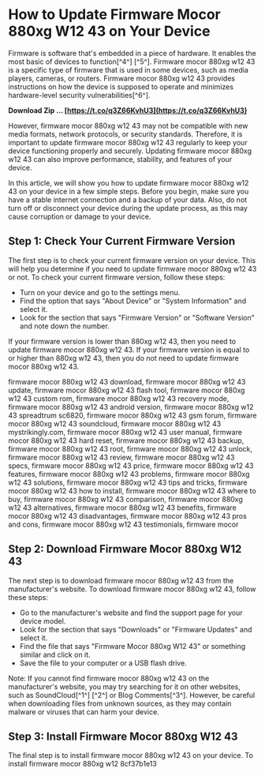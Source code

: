 # How to Update Firmware Mocor 880xg W12 43 on Your Device
 
Firmware is software that's embedded in a piece of hardware. It enables the most basic of devices to function[^4^] [^5^]. Firmware mocor 880xg w12 43 is a specific type of firmware that is used in some devices, such as media players, cameras, or routers. Firmware mocor 880xg w12 43 provides instructions on how the device is supposed to operate and minimizes hardware-level security vulnerabilities[^6^].
 
**Download Zip … [https://t.co/q3Z66KvhU3](https://t.co/q3Z66KvhU3)**


 
However, firmware mocor 880xg w12 43 may not be compatible with new media formats, network protocols, or security standards. Therefore, it is important to update firmware mocor 880xg w12 43 regularly to keep your device functioning properly and securely. Updating firmware mocor 880xg w12 43 can also improve performance, stability, and features of your device.
 
In this article, we will show you how to update firmware mocor 880xg w12 43 on your device in a few simple steps. Before you begin, make sure you have a stable internet connection and a backup of your data. Also, do not turn off or disconnect your device during the update process, as this may cause corruption or damage to your device.
 
## Step 1: Check Your Current Firmware Version
 
The first step is to check your current firmware version on your device. This will help you determine if you need to update firmware mocor 880xg w12 43 or not. To check your current firmware version, follow these steps:
 
- Turn on your device and go to the settings menu.
- Find the option that says "About Device" or "System Information" and select it.
- Look for the section that says "Firmware Version" or "Software Version" and note down the number.

If your firmware version is lower than 880xg w12 43, then you need to update firmware mocor 880xg w12 43. If your firmware version is equal to or higher than 880xg w12 43, then you do not need to update firmware mocor 880xg w12 43.
 
firmware mocor 880xg w12 43 download,  firmware mocor 880xg w12 43 update,  firmware mocor 880xg w12 43 flash tool,  firmware mocor 880xg w12 43 custom rom,  firmware mocor 880xg w12 43 recovery mode,  firmware mocor 880xg w12 43 android version,  firmware mocor 880xg w12 43 spreadtrum sc6820,  firmware mocor 880xg w12 43 gsm forum,  firmware mocor 880xg w12 43 soundcloud,  firmware mocor 880xg w12 43 mystrikingly.com,  firmware mocor 880xg w12 43 user manual,  firmware mocor 880xg w12 43 hard reset,  firmware mocor 880xg w12 43 backup,  firmware mocor 880xg w12 43 root,  firmware mocor 880xg w12 43 unlock,  firmware mocor 880xg w12 43 review,  firmware mocor 880xg w12 43 specs,  firmware mocor 880xg w12 43 price,  firmware mocor 880xg w12 43 features,  firmware mocor 880xg w12 43 problems,  firmware mocor 880xg w12 43 solutions,  firmware mocor 880xg w12 43 tips and tricks,  firmware mocor 880xg w12 43 how to install,  firmware mocor 880xg w12 43 where to buy,  firmware mocor 880xg w12 43 comparison,  firmware mocor 880xg w12 43 alternatives,  firmware mocor 880xg w12 43 benefits,  firmware mocor 880xg w12 43 disadvantages,  firmware mocor 880xg w12 43 pros and cons,  firmware mocor 880xg w12 43 testimonials,  firmware mocor
 
## Step 2: Download Firmware Mocor 880xg W12 43
 
The next step is to download firmware mocor 880xg w12 43 from the manufacturer's website. To download firmware mocor 880xg w12 43, follow these steps:

- Go to the manufacturer's website and find the support page for your device model.
- Look for the section that says "Downloads" or "Firmware Updates" and select it.
- Find the file that says "Firmware Mocor 880xg W12 43" or something similar and click on it.
- Save the file to your computer or a USB flash drive.

Note: If you cannot find firmware mocor 880xg w12 43 on the manufacturer's website, you may try searching for it on other websites, such as SoundCloud[^1^] [^2^] or Blog Comments[^3^]. However, be careful when downloading files from unknown sources, as they may contain malware or viruses that can harm your device.
 
## Step 3: Install Firmware Mocor 880xg W12 43
 
The final step is to install firmware mocor 880xg w12 43 on your device. To install firmware mocor 880xg w12
 8cf37b1e13
 
